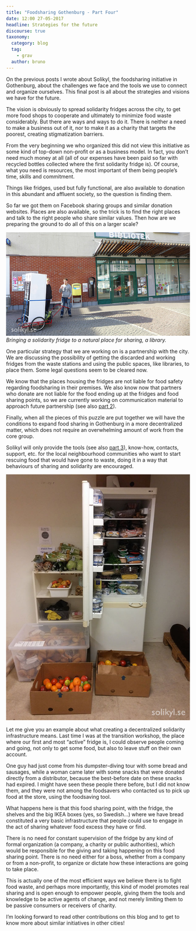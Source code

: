 ```yaml
---
title: "Foodsharing Gothenburg - Part Four"
date: 12:00 27-05-2017
headline: Strategies for the future
discourse: true
taxonomy:
  category: blog
  tag:
    - grav
  author: bruno
---
```

On the previous posts I wrote about Solikyl, the foodsharing initiative in Gothenburg, about the challenges we face and the tools we use to connect and organize ourselves. This final post is all about the strategies and visions we have for the future.

The vision is obviously to spread solidarity fridges across the city, to get more food shops to cooperate and ultimately to minimize food waste considerably. But there are ways and ways to do it. There is neither a need to make a business out of it, nor to make it as a charity that targets the poorest, creating stigmatization barriers.

From the very beginning we who organized this did not view this initiative as some kind of top-down non-profit or as a business model. In fact, you don’t need much money at all (all of our expenses have been paid so far with recycled bottles collected where the first solidarity fridge is). Of course, what you need is resources, the most important of them being people’s time, skills and commitment.

Things like fridges, used but fully functional, are also available to donation in this abundant and affluent society, so the question is finding them.

So far we got them on Facebook sharing groups and similar donation websites. Places are also available, so the trick is to find the right places and talk to the right people who share similar values. Then how are we preparing the ground to do all of this on a larger scale?

![](kortedala_solikyl4.jpg) *Bringing a solidarity fridge to a natural place for sharing, a library.*

One particular strategy that we are working on is a partnership with the city. We are discussing the possibility of getting the discarded and working fridges from the waste stations and using the public spaces, like libraries, to place them. Some legal questions seem to be cleared now.

We know that the places housing the fridges are not liable for food safety regarding foodsharing in their premises. We also know now that partners who donate are not liable for the food ending up at the fridges and food sharing points, so we are currently working on communication material to approach future partnership (see also [part 2](/blog/2017/04/21/foodsharing-gothenburg-part2)).

Finally, when all the pieces of this puzzle are put together we will have the conditions to expand food sharing in Gothenburg in a more decentralized matter, which does not require an overwhelming amount of work from the core group.

Solikyl will only provide the tools (see also [part 3](/blog/2017/04/27/foodsharing-gothenburg-part3)), know-how, contacts, support, etc. for the local neighbourhood communities who want to start rescuing food that would have gone to waste, doing it in a way that behaviours of sharing and solidarity are encouraged.

![](fylldkyl.png)

Let me give you an example about what creating a decentralized solidarity infrastructure means. Last time I was at the transition workshop, the place where our first and most “active” fridge is, I could observe people coming and going, not only to get some food, but also to leave stuff on their own account.

One guy had just come from his dumpster-diving tour with some bread and sausages, while a woman came later with some snacks that were donated directly from a distributor, because the best-before date on these snacks had expired. I might have seen these people there before, but I did not know them, and they were not among the foodsavers who contacted us to pick up food at the store, using the foodsaving tool.

What happens here is that this food sharing point, with the fridge, the shelves and the big IKEA boxes (yes, so Swedish...) where we have bread constituted a very basic infrastructure that people could use to engage in the act of sharing whatever food excess they have or find.

There is no need for constant supervision of the fridge by any kind of formal organization (a company, a charity or public authorities), which would be responsible for the giving and taking happening on this food sharing point. There is no need either for a boss, whether from a company or from a non-profit, to organize or dictate how these interactions are going to take place.

This is actually one of the most efficient ways we believe there is to fight food waste, and perhaps more importantly, this kind of model promotes real sharing and is open enough to empower people, giving them the tools and knowledge to be active agents of change, and not merely limiting them to be passive consumers or receivers of charity.

I’m looking forward to read other contributions on this blog and to get to know more about similar initiatives in other cities!